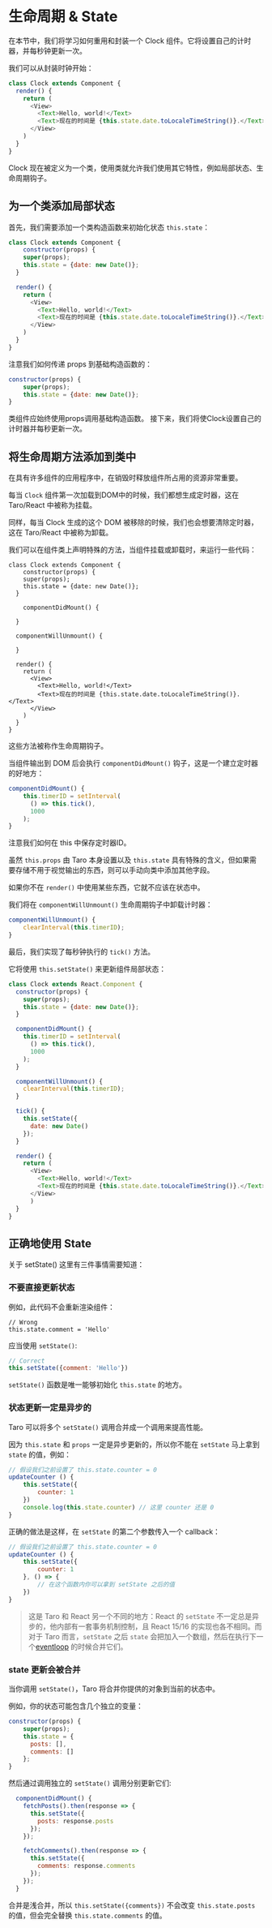 # 生命周期 & State
在本节中，我们将学习如何重用和封装一个 Clock 组件。它将设置自己的计时器，并每秒钟更新一次。

我们可以从封装时钟开始：

```javascript
class Clock extends Component {
  render() {
    return (
      <View>
        <Text>Hello, world!</Text>
        <Text>现在的时间是 {this.state.date.toLocaleTimeString()}.</Text>
      </View>
    )
  }
}
```

Clock 现在被定义为一个类，使用类就允许我们使用其它特性，例如局部状态、生命周期钩子。

## 为一个类添加局部状态

首先，我们需要添加一个类构造函数来初始化状态 `this.state`：

```javascript
class Clock extends Component {
	constructor(props) {
    super(props);
    this.state = {date: new Date()};
  }

  render() {
    return (
      <View>
        <Text>Hello, world!</Text>
        <Text>现在的时间是 {this.state.date.toLocaleTimeString()}.</Text>
      </View>
    )
  }
}
```


注意我们如何传递 props 到基础构造函数的：

```javascript
constructor(props) {
	super(props);
	this.state = {date: new Date()};
}
```

类组件应始终使用props调用基础构造函数。
接下来，我们将使Clock设置自己的计时器并每秒更新一次。


## 将生命周期方法添加到类中

在具有许多组件的应用程序中，在销毁时释放组件所占用的资源非常重要。

每当 `Clock` 组件第一次加载到DOM中的时候，我们都想生成定时器，这在Taro/React  中被称为挂载。

同样，每当 Clock 生成的这个 DOM 被移除的时候，我们也会想要清除定时器，这在 Taro/React 中被称为卸载。

我们可以在组件类上声明特殊的方法，当组件挂载或卸载时，来运行一些代码：

```
class Clock extends Component {
	constructor(props) {
    super(props);
    this.state = {date: new Date()};
  }

	componentDidMount() {

  }

  componentWillUnmount() {

  }

  render() {
    return (
      <View>
        <Text>Hello, world!</Text>
        <Text>现在的时间是 {this.state.date.toLocaleTimeString()}.</Text>
      </View>
    )
  }
}
```

这些方法被称作生命周期钩子。

当组件输出到 DOM 后会执行 `componentDidMount()` 钩子，这是一个建立定时器的好地方：

```javascript
componentDidMount() {
	this.timerID = setInterval(
	  () => this.tick(),
	  1000
	);
}
```

注意我们如何在 this 中保存定时器ID。

虽然 `this.props` 由 Taro 本身设置以及 `this.state` 具有特殊的含义，但如果需要存储不用于视觉输出的东西，则可以手动向类中添加其他字段。

如果你不在 `render()` 中使用某些东西，它就不应该在状态中。

我们将在 `componentWillUnmount()` 生命周期钩子中卸载计时器：

```javascript
componentWillUnmount() {
	clearInterval(this.timerID);
}
```

最后，我们实现了每秒钟执行的 `tick()` 方法。

它将使用 `this.setState()` 来更新组件局部状态：

```javascript
class Clock extends React.Component {
  constructor(props) {
    super(props);
    this.state = {date: new Date()};
  }

  componentDidMount() {
    this.timerID = setInterval(
      () => this.tick(),
      1000
    );
  }

  componentWillUnmount() {
    clearInterval(this.timerID);
  }

  tick() {
    this.setState({
      date: new Date()
    });
  }

  render() {
    return (
      <View>
        <Text>Hello, world!</Text>
        <Text>现在的时间是 {this.state.date.toLocaleTimeString()}.</Text>
      </View>
	  )
  }
}
```

## 正确地使用 State
关于 setState() 这里有三件事情需要知道：

### 不要直接更新状态

例如，此代码不会重新渲染组件：

```
// Wrong
this.state.comment = 'Hello'
```

应当使用 `setState()`:

```javascript
// Correct
this.setState({comment: 'Hello'})
```

`setState()` 函数是唯一能够初始化 `this.state` 的地方。


### 状态更新一定是异步的

Taro 可以将多个 `setState()` 调用合并成一个调用来提高性能。

因为 `this.state` 和 `props` 一定是异步更新的，所以你不能在 `setState` 马上拿到 `state` 的值，例如：

```javascript
// 假设我们之前设置了 this.state.counter = 0
updateCounter () {
	this.setState({
		counter: 1
	})
	console.log(this.state.counter) // 这里 counter 还是 0
}
```

正确的做法是这样，在 `setState` 的第二个参数传入一个 callback：

```javascript
// 假设我们之前设置了 this.state.counter = 0
updateCounter () {
	this.setState({
		counter: 1
	}, () => {
		// 在这个函数内你可以拿到 setState 之后的值
	})
}
```

> 这是 Taro 和 React 另一个不同的地方：React 的 `setState` 不一定总是异步的，他内部有一套事务机制控制，且 React 15/16 的实现也各不相同。而对于 Taro 而言，`setState` 之后 `state` 会把加入一个数组，然后在执行下一个[eventloop](https://github.com/aooy/blog/issues/5) 的时候合并它们。

### state 更新会被合并

当你调用 `setState()`，Taro 将合并你提供的对象到当前的状态中。

例如，你的状态可能包含几个独立的变量：

```javascript
constructor(props) {
	super(props);
	this.state = {
	  posts: [],
	  comments: []
	};
}
```

然后通过调用独立的 `setState()` 调用分别更新它们:

```javascript
  componentDidMount() {
    fetchPosts().then(response => {
      this.setState({
        posts: response.posts
      });
    });

    fetchComments().then(response => {
      this.setState({
        comments: response.comments
      });
    });
  }
```

合并是浅合并，所以 `this.setState({comments})` 不会改变 `this.state.posts` 的值，但会完全替换 `this.state.comments` 的值。



